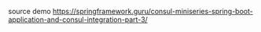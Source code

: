 source demo https://springframework.guru/consul-miniseries-spring-boot-application-and-consul-integration-part-3/